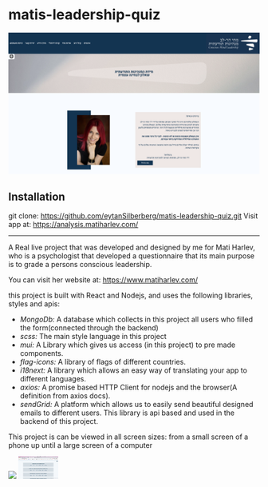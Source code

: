
# matis-leadership-quiz

![AppImg](./readmeAssets/imgs/app.png)

## Installation
git clone: https://github.com/eytanSilberberg/matis-leadership-quiz.git
Visit app at: https://analysis.matiharlev.com/
<hr/>

A Real live project that was developed and designed by me for Mati Harlev, who is a psychologist that developed a questionnaire that its main purpose is to grade a persons conscious leadership.

You can visit her website at: https://www.matiharlev.com/

this project is built with React and Nodejs, and uses the following libraries, styles and apis: <br/>

- *MongoDb:* A database which collects in this project  all users who filled the form(connected through the backend)
- *scss:* The main style language in this project
- *mui:* A  Library which gives us access (in this project) to pre made components.
- *flag-icons:* A library of flags of different countries.
- *i18next:* A library which allows an easy way of translating your app to different languages.
- *axios:*  A promise based HTTP Client for nodejs and the browser(A definition from axios docs).
- *sendGrid:* A platform which allows us to easily send beautiful designed emails to different users. This library is api based and used in the backend of this project.

This project is can be viewed in all screen sizes: from a small screen of a phone up until a large screen of a computer

<p float='left'>
<img src='/readmeAssets/imgs/intro-resizing.gif' width="80"/>
<img src='/readmeAssets/imgs/questionnaire-resizing.gif' width="80"/>
</p>















